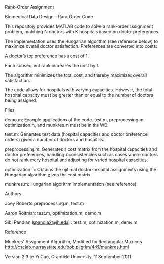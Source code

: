 Rank-Order Assignment

Biomedical Data Design - Rank Order Code

This repository provides MATLAB code to solve a rank-order assignment problem, matching N doctors with K hospitals based on doctor preferences.

The implementation uses the Hungarian algorithm (see reference below) to maximize overall doctor satisfaction. Preferences are converted into costs:

A doctor’s top preference has a cost of 1.

Each subsequent rank increases the cost by 1.

The algorithm minimizes the total cost, and thereby maximizes overall satisfaction.

The code allows for hospitals with varying capacities. However, the total hospital capacity must be greater than or equal to the number of doctors being assigned.


Files

demo.m: Example applications of the code. test.m, preprocessing.m, optimization.m, and munkres.m must be in the WD. 

test.m: Generates test data (hospital capacities and doctor preference orders) given a number of doctors and hospitals.

preprocessing.m: Generates a cost matrix from the hospital capacities and doctor preferences, handling inconsistencies such as cases where doctors do not rank every hospital and adjusting for varied hospital capacities.

optimization.m: Obtains the optimal doctor-hospital assignments using the Hungarian algorithm given the cost matrix. 

munkres.m: Hungarian algorithm implementation (see reference). 


Authors

Joey Roberts: preprocessing.m, test.m

Aaron Roitman: test.m, optimization.m, demo.m

Sibi Pandian (spandia2@jh.edu) : test.m, optimization.m, demo.m


Reference

Munkres' Assignment Algorithm, Modified for Rectangular Matrices
http://csclab.murraystate.edu/bob.pilgrim/445/munkres.html

Version 2.3 by Yi Cao, Cranfield University, 11 September 2011


